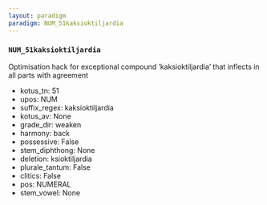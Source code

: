 ```yaml
---
layout: paradigm
paradigm: NUM_51kaksioktiljardia
---
```

### ` NUM_51kaksioktiljardia `

Optimisation hack for exceptional compound ’kaksioktiljardia’ that inflects in all parts with agreement
* kotus_tn: 51
* upos: NUM
* suffix_regex: kaksioktiljardia
* kotus_av: None
* grade_dir: weaken
* harmony: back
* possessive: False
* stem_diphthong: None
* deletion: ksioktiljardia
* plurale_tantum: False
* clitics: False
* pos: NUMERAL
* stem_vowel: None
